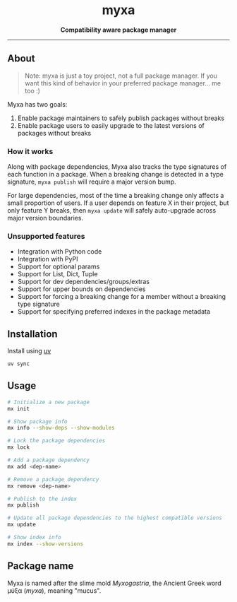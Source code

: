 <div align="center">
  <h1>myxa</h1>

  <p>
    <strong>Compatibility aware package manager</strong>
  </p>

  <hr />
</div>

## About

> Note: myxa is just a toy project, not a full package manager. If you want this kind of behavior in your preferred package manager... me too :)

Myxa has two goals:

1. Enable package maintainers to safely publish packages without breaks
2. Enable package users to easily upgrade to the latest versions of packages without breaks

### How it works

Along with package dependencies, Myxa also tracks the type signatures of each function in a package. When a breaking change is detected in a type signature, `myxa publish` will require a major version bump.

For large dependencies, most of the time a breaking change only affects a small proportion of users. If a user depends on feature X in their project, but only feature Y breaks, then `myxa update` will safely auto-upgrade across major version boundaries.

### Unsupported features

- Integration with Python code
- Integration with PyPI
- Support for optional params
- Support for List, Dict, Tuple
- Support for dev dependencies/groups/extras
- Support for upper bounds on dependencies
- Support for forcing a breaking change for a member without a breaking type signature
- Support for specifying preferred indexes in the package metadata

## Installation

Install using [uv](https://docs.astral.sh/uv)

```bash
uv sync
```

## Usage

```bash
# Initialize a new package
mx init

# Show package info
mx info --show-deps --show-modules

# Lock the package dependencies
mx lock

# Add a package dependency
mx add <dep-name>

# Remove a package dependency
mx remove <dep-name>

# Publish to the index
mx publish

# Update all package dependencies to the highest compatible versions
mx update

# Show index info
mx index --show-versions
```

## Package name

Myxa is named after the slime mold _Myxogastria_, the Ancient Greek word μύξα (_myxa_), meaning "mucus".
